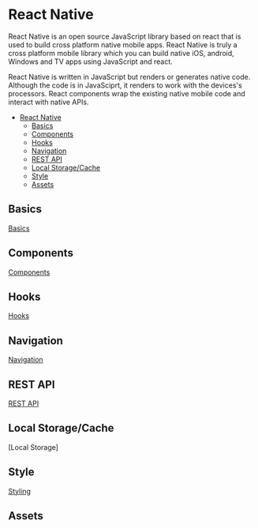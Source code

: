 # React Native
React Native is an open source JavaScript library based on react that is used to build cross platform native mobile apps. React Native is truly a cross platform mobile library which you can build native iOS, android, Windows and TV apps using JavaScript and react.

React Native is written in JavaScript but renders or generates native code. Although the code is in JavaSciprt, it renders to work with the devices's processors. React components wrap the existing native mobile code and interact with native APIs.

- [React Native](#react-native)
  - [Basics](#basics)
  - [Components](#components)
  - [Hooks](#hooks)
  - [Navigation](#navigation)
  - [REST API](#rest-api)
  - [Local Storage/Cache](#local-storagecache)
  - [Style](#style)
  - [Assets](#assets)

## Basics

[Basics](Basics/Basic.md)

## Components

[Components](Components/README.md)

## Hooks

[Hooks](Hooks/README.md)

## Navigation

[Navigation](Navigation/README.md)

## REST API

[REST API](REST/README.md)

## Local Storage/Cache

[Local Storage]

## Style

[Styling](Styling/README.md)

## Assets



